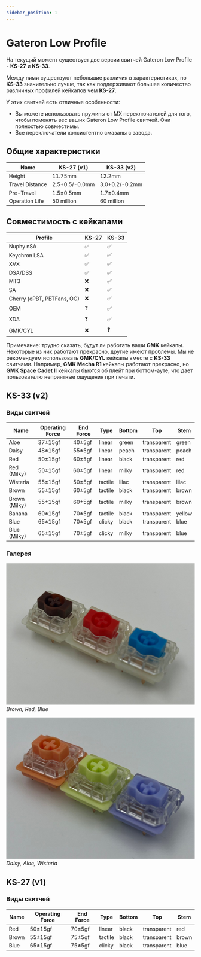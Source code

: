 ```yaml
---
sidebar_position: 1
---
```


# Gateron Low Profile

На текущий момент существует две версии свитчей Gateron Low Profile - **KS-27** и **KS-33**.

Между ними существуют небольшие различия в характеристиках, но **KS-33** значительно лучше, так как поддерживают большее количество различных профилей кейкапов чем **KS-27**.

У этих свитчей есть отличные особенности:
* Вы можете использовать пружины от MX переключателей для того, чтобы поменять вес ваших Gateron Low Profile свитчей. Они полностью совместимы.
* Все переключатели консистентно смазаны с завода.

## Общие характеристики

| Name            | KS-27 (v1)     | KS-33 (v2)     |
| --------------- | -------------- | -------------- |
| Height          | 11.75mm        | 12.2mm         |
| Travel Distance | 2.5+0.5/-0.0mm | 3.0+0.2/-0.2mm |
| Pre-Travel      | 1.5±0.5mm      | 1.7±0.4mm      |
| Operation Life  | 50 million     | 60 million     |

## Совместимость с кейкапами

| Profile                    | KS-27 | KS-33 |
| -------------------------- | ----- | ----- |
| Nuphy nSA                  | ✅ | ✅ |
| Keychron LSA               | ✅ | ✅ |
| XVX                        | ✅ | ✅ |
| DSA/DSS                    | ✅ | ✅ |
| MT3                        | ❌ | ✅ |
| SA                         | ❌ | ✅ |
| Cherry (ePBT, PBTFans, OG) | ❌ | ✅ |
| OEM                        | ❓ | ✅ |
| XDA                        | ❓ | ✅ |
| GMK/CYL                    | ❌ | ❓ |

Примечание: трудно сказать, будут ли работать ваши **GMK** кейкапы. Некоторые из них работают прекрасно, другие имеют проблемы. Мы не рекомендуем использовать **GMK/CYL** кейкапы вместе с **KS-33** свитчами. Например, **GMK Mecha R1** кейкапы работают прекрасно, но **GMK Space Cadet II** кейкапы бьются об плейт при боттом-ауте, что дает пользователю неприятные ощущения при печати.

## KS-33 (v2)

### Виды свитчей

| Name          | Operating Force | End Force | Type        | Bottom | Top          | Stem   |
| ------------- | --------------- | --------- | ----------- | ------ | ------------ | ------ |
| Aloe          | 37±15gf         | 40±5gf    | linear      | green  | transparent  | green  |
| Daisy         | 48±15gf         | 55±5gf    | linear      | peach  | transparent  | peach  |
| Red           | 50±15gf         | 60±5gf    | linear      | black  | transparent  | red    |
| Red (Milky)   | 50±15gf         | 60±5gf    | linear      | milky  | transparent  | red    |
| Wisteria      | 55±15gf         | 50±5gf    | tactile     | lilac  | transparent  | lilac  |
| Brown         | 55±15gf         | 60±5gf    | tactile     | black  | transparent  | brown  |
| Brown (Milky) | 55±15gf         | 60±5gf    | tactile     | milky  | transparent  | brown  |
| Banana        | 60±15gf         | 70±5gf    | tactile     | black  | transparent  | yellow |
| Blue          | 65±15gf         | 70±5gf    | clicky      | black  | transparent  | blue   |
| Blue (Milky)  | 65±15gf         | 70±5gf    | clicky      | milky  | transparent  | blue   |

### Галерея

![brown_red_blue](/img/brown_red_blue.jpg)
*Brown, Red, Blue*

![daisy_aloe_wisteria](/img/daisy_aloe_wisteria.jpg)
*Daisy, Aloe, Wisteria*

## KS-27 (v1)

### Виды свитчей

| Name  | Operating Force | End Force | Type    | Bottom | Top         | Stem  |
| ----- | --------------- | --------- | ------- | ------ | ----------- | ----- |
| Red   | 50±15gf         | 70±5gf    | linear  | black  | transparent | red   |
| Brown | 55±15gf         | 75±5gf    | tactile | black  | transparent | brown |
| Blue  | 65±15gf         | 75±5gf    | clicky  | black  | transparent | blue  |
